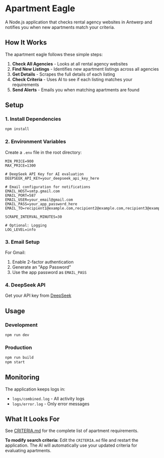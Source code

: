 # Apartment Eagle

A Node.js application that checks rental agency websites in Antwerp and notifies you when new apartments match your criteria.

## How It Works

The apartment eagle follows these simple steps:

1. **Check All Agencies** - Looks at all rental agency websites
2. **Find New Listings** - Identifies new apartment listings across all agencies
3. **Get Details** - Scrapes the full details of each listing
4. **Check Criteria** - Uses AI to see if each listing matches your requirements
5. **Send Alerts** - Emails you when matching apartments are found

## Setup

### 1. Install Dependencies

```bash
npm install
```

### 2. Environment Variables

Create a `.env` file in the root directory:

```env
MIN_PRICE=900
MAX_PRICE=1300

# DeepSeek API Key for AI evaluation
DEEPSEEK_API_KEY=your_deepseek_api_key_here

# Email configuration for notifications
EMAIL_HOST=smtp.gmail.com
EMAIL_PORT=587
EMAIL_USER=your_email@gmail.com
EMAIL_PASS=your_app_password_here
EMAIL_TO=recipient1@example.com,recipient2@example.com,recipient3@example.com

SCRAPE_INTERVAL_MINUTES=30

# Optional: Logging
LOG_LEVEL=info
```

### 3. Email Setup

For Gmail:

1. Enable 2-factor authentication
2. Generate an "App Password"
3. Use the app password as `EMAIL_PASS`

### 4. DeepSeek API

Get your API key from [DeepSeek](https://platform.deepseek.com/)

## Usage

### Development

```bash
npm run dev
```

### Production

```bash
npm run build
npm start
```

## Monitoring

The application keeps logs in:

- `logs/combined.log` - All activity logs
- `logs/error.log` - Only error messages

## What It Looks For

See [CRITERIA.md](./CRITERIA.md) for the complete list of apartment requirements.

**To modify search criteria:** Edit the `CRITERIA.md` file and restart the application. The AI will automatically use your updated criteria for evaluating apartments.
